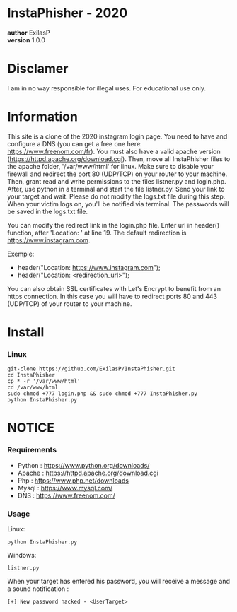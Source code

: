 # InstaPhisher - 2020

__author__ ExilasP <br/>
__version__ 1.0.0


# Disclamer

I am in no way responsible for illegal uses. For educational use only.


# Information

This site is a clone of the 2020 instagram login page. You need to have and configure a DNS (you can get a free one here: https://www.freenom.com/fr). You must also have a valid apache version (https://httpd.apache.org/download.cgi). Then, move all InstaPhisher files to the apache folder, '/var/www/html' for linux. Make sure to disable your firewall and redirect the port 80 (UDP/TCP) on your router to your machine. Then, grant read and write permissions to the files listner.py and login.php. After, use python in a terminal and start the file listner.py. Send your link to your target and wait. Please do not modify the logs.txt file during this step. When your victim logs on, you'll be notified via terminal. The passwords will be saved in the logs.txt file.


You can modify the redirect link in the login.php file. Enter url in header() function, after 'Location: ' at line 19. The default redirection is https://www.instagram.com.


Exemple:

-   header("Location: https://www.instagram.com");
-   header("Location: <redirection_url>");

You can also obtain SSL certificates with Let's Encrypt to benefit from an https connection. In this case you will have to redirect ports 80 and 443 (UDP/TCP) of your router to your machine.

# Install

### Linux

```
git-clone https://github.com/ExilasP/InstaPhisher.git
cd InstaPhisher
cp * -r '/var/www/html'
cd /var/www/html
sudo chmod +777 login.php && sudo chmod +777 InstaPhisher.py
python InstaPhisher.py
```


# NOTICE

### Requirements

-   Python : https://www.python.org/downloads/
-   Apache : https://httpd.apache.org/download.cgi
-   Php    : https://www.php.net/downloads
-   Mysql  : https://www.mysql.com/
-   DNS    : https://www.freenom.com/

### Usage

Linux:
```
python InstaPhisher.py
```

Windows:
```
listner.py
```

When your target has entered his password, you will receive a message and a sound notification :
```
[+] New password hacked - <UserTarget>
```
